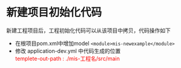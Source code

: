 # 新建项目初始化代码
新建工程项目后，工程初始化代码可以从该项目中拷贝，代码操作如下
* 在根项目pom.xml中增加model `<module>mis-newexample</module>`
* 修改 application-dev.yml 中代码生成的位置  
  <font color="red">templete-out-path : ./mis-工程名/src/main<font>


